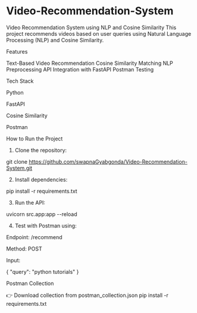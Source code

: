 # Video-Recommendation-System
Video Recommendation System using NLP and Cosine Similarity
This project recommends videos based on user queries using Natural Language Processing (NLP) and Cosine Similarity.

Features

Text-Based Video Recommendation
Cosine Similarity Matching
NLP Preprocessing
API Integration with FastAPI
Postman Testing

Tech Stack

Python

FastAPI

Cosine Similarity

Postman

How to Run the Project

1. Clone the repository:

git clone https://github.com/swapnaGyabgonda/Video-Recommendation-System.git


2. Install dependencies:

pip install -r requirements.txt


3. Run the API:

uvicorn src.app:app --reload


4. Test with Postman using:

Endpoint: /recommend

Method: POST

Input:


{
  "query": "python tutorials"
}

Postman Collection

👉 Download collection from postman_collection.json
pip install -r requirements.txt
